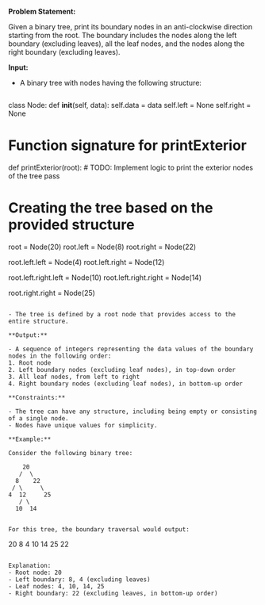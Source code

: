 **Problem Statement:**

Given a binary tree, print its boundary nodes in an anti-clockwise direction starting from the root. The boundary includes the nodes along the left boundary (excluding leaves), all the leaf nodes, and the nodes along the right boundary (excluding leaves).

**Input:**

- A binary tree with nodes having the following structure:

  ```python
class Node:
    def __init__(self, data):
        self.data = data
        self.left = None
        self.right = None

# Function signature for printExterior
def printExterior(root):
    # TODO: Implement logic to print the exterior nodes of the tree
    pass

# Creating the tree based on the provided structure
root = Node(20)
root.left = Node(8)
root.right = Node(22)

root.left.left = Node(4)
root.left.right = Node(12)

root.left.right.left = Node(10)
root.left.right.right = Node(14)

root.right.right = Node(25)

  ```

- The tree is defined by a root node that provides access to the entire structure.

**Output:**

- A sequence of integers representing the data values of the boundary nodes in the following order:
  1. Root node
  2. Left boundary nodes (excluding leaf nodes), in top-down order
  3. All leaf nodes, from left to right
  4. Right boundary nodes (excluding leaf nodes), in bottom-up order

**Constraints:**

- The tree can have any structure, including being empty or consisting of a single node.
- Nodes have unique values for simplicity.

**Example:**

Consider the following binary tree:

```
        20
       /  \
      8    22
     / \     \
    4  12     25
       / \
      10  14
```

For this tree, the boundary traversal would output:

```
20 8 4 10 14 25 22
```

Explanation:
- Root node: 20
- Left boundary: 8, 4 (excluding leaves)
- Leaf nodes: 4, 10, 14, 25
- Right boundary: 22 (excluding leaves, in bottom-up order)
